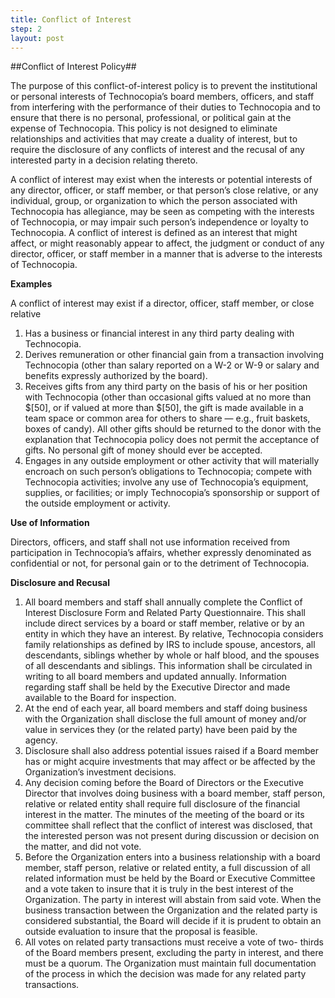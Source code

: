 ```yaml
---
title: Conflict of Interest
step: 2
layout: post
---
```


##Conflict of Interest Policy##

The purpose of this conflict-of-interest policy is to prevent the institutional or personal interests of Technocopia’s board members, officers, and staff from interfering with the performance of their duties to Technocopia and to ensure that there is no personal, professional, or political gain at the expense of Technocopia. This policy is not designed to eliminate relationships and activities that may create a duality of interest, but to require the disclosure of any conflicts of interest and the recusal of any interested party in a decision relating thereto.

A conflict of interest may exist when the interests or potential interests of any director, officer, or staff member, or that person’s close relative, or any individual, group, or organization to which the person associated with Technocopia has allegiance, may be seen as competing with the interests of Technocopia, or may impair such person’s independence or loyalty to Technocopia. A conflict of interest is defined as an interest that might affect, or might reasonably appear to affect, the judgment or conduct of any director, officer, or staff member in a manner that is adverse to the interests of Technocopia.

**Examples**

A conflict of interest may exist if a director, officer, staff member, or close relative
  1. Has a business or financial interest in any third party dealing with Technocopia.
  2. Derives remuneration or other financial gain from a transaction involving Technocopia (other than salary reported on a W-2 or W-9 or salary and benefits expressly authorized by the board).
  3. Receives gifts from any third party on the basis of his or her position with Technocopia (other than occasional gifts valued at no more than $[50], or if valued at more than $[50], the gift is made available in a team space or common area for others to share — e.g., fruit baskets, boxes of candy). All other gifts should be returned to the donor with the explanation that Technocopia policy does not permit the acceptance of gifts. No personal gift of money should ever be accepted.
  4. Engages in any outside employment or other activity that will materially encroach on such person’s obligations to Technocopia; compete with Technocopia activities; involve any use of Technocopia’s equipment, supplies, or facilities; or imply Technocopia’s sponsorship or support of the outside employment or activity.	 	

**Use of Information**
	
Directors, officers, and staff shall not use information received from participation in Technocopia’s affairs, whether expressly denominated as confidential or not, for personal gain or to the detriment of Technocopia.

**Disclosure and Recusal**
  1. All board members and staff shall annually complete the Conflict of Interest Disclosure Form and Related Party Questionnaire. This shall include direct services by a board or staff member, relative or by an entity in which they have an interest. By relative, Technocopia considers family relationships as defined by IRS to include spouse, ancestors, all descendants, siblings whether by whole or half blood, and the spouses of all descendants and siblings. This information shall be circulated in writing to all board members and updated annually. Information regarding staff shall be held by the Executive Director and made available to the Board for inspection.
  2. At the end of each year, all board members and staff doing business with the Organization shall disclose the full amount of money and/or value in services they (or the related party) have been paid by the agency.
  3. Disclosure shall also address potential issues raised if a Board member has or might acquire investments that may affect or be affected by the Organization’s investment decisions.
  4. Any decision coming before the Board of Directors or the Executive Director that involves doing business with a board member, staff person, relative or related entity shall require full disclosure of the financial interest in the matter. The minutes of the meeting of the board or its committee shall reflect that the conflict of interest was disclosed, that the interested person was not present during discussion or decision on the matter, and did not vote.
  5. Before the Organization enters into a business relationship with a board member, staff person, relative or related entity, a full discussion of all related information must be held by the Board or Executive Committee and a vote taken to insure that it is truly in the best interest of the Organization. The party in interest will abstain from said vote. When the business transaction between the Organization and the related party is considered substantial, the Board will decide if it is prudent to obtain an outside evaluation to insure that the proposal is feasible.
  6. All votes on related party transactions must receive a vote of two- thirds of the Board members present, excluding the party in interest, and there must be a quorum. The Organization must maintain full documentation of the process in which the decision was made for any related party transactions.
